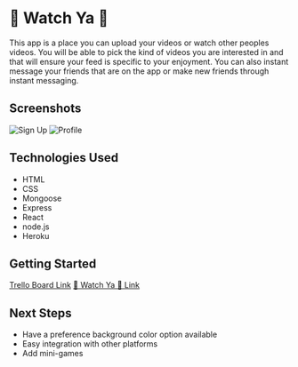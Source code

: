 # 🤫  Watch Ya 🤭

This app is a place you can upload your videos or watch other peoples videos. You will be able to pick the kind of videos you are interested in and that will ensure your feed is specific to your enjoyment. You can also instant message your friends that are on the app or make new friends through instant messaging. 

## Screenshots

![Sign Up]()
![Profile]()

## Technologies Used 

* HTML
* CSS
* Mongoose
* Express
* React
* node.js
* Heroku

## Getting Started
[Trello Board Link](https://trello.com/b/icVXsHZF/%F0%9F%A4%AB-watch-yo-%F0%9F%A4%AD)
[🤫  Watch Ya 🤭 Link]()

## Next Steps

* Have a preference background color option available
* Easy integration with other platforms
* Add mini-games
